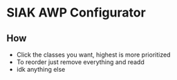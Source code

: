 # SIAK AWP Configurator

## How

-   Click the classes you want, highest is more prioritized
-   To reorder just remove everything and readd
-   idk anything else
